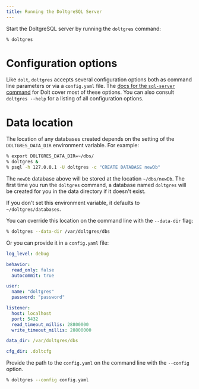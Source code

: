 ```yaml
---
title: Running the DoltgreSQL Server
---
```


Start the DoltgreSQL server by running the `doltgres` command:

```bash
% doltgres
```

# Configuration options

Like `dolt`, `doltgres` accepts several configuration options both as command line parameters or via
a `config.yaml` file. The [docs for the `sql-server`
command](../../reference/cli/cli.md#dolt-sql-server) for Dolt cover most of these options. You can
also consult `doltgres --help` for a listing of all configuration options.

# Data location

The location of any databases created depends on the setting of the `DOLTGRES_DATA_DIR` environment
variable. For example:

```bash
% export DOLTGRES_DATA_DIR=~/dbs/
% doltgres &
% psql -h 127.0.0.1 -U doltgres -c "CREATE DATABASE newDb"
```

The `newDb` database above will be stored at the location `~/dbs/newDb`. The first time you run the
`doltgres` command, a database named `doltgres` will be created for you in the data directory if it
doesn't exist.

If you don't set this environment variable, it defaults to `~/doltgres/databases`.

You can override this location on the command line with the `--data-dir` flag:

```bash
% doltgres --data-dir /var/doltgres/dbs
```

Or you can provide it in a `config.yaml` file:

```yaml
log_level: debug

behavior:
  read_only: false
  autocommit: true

user:
  name: "doltgres"
  password: "password"

listener:
  host: localhost
  port: 5432
  read_timeout_millis: 28800000
  write_timeout_millis: 28800000

data_dir: /var/doltgres/dbs

cfg_dir: .doltcfg
```

Provide the path to the `config.yaml` on the command line with the `--config` option.

```bash
% doltgres --config config.yaml
```
